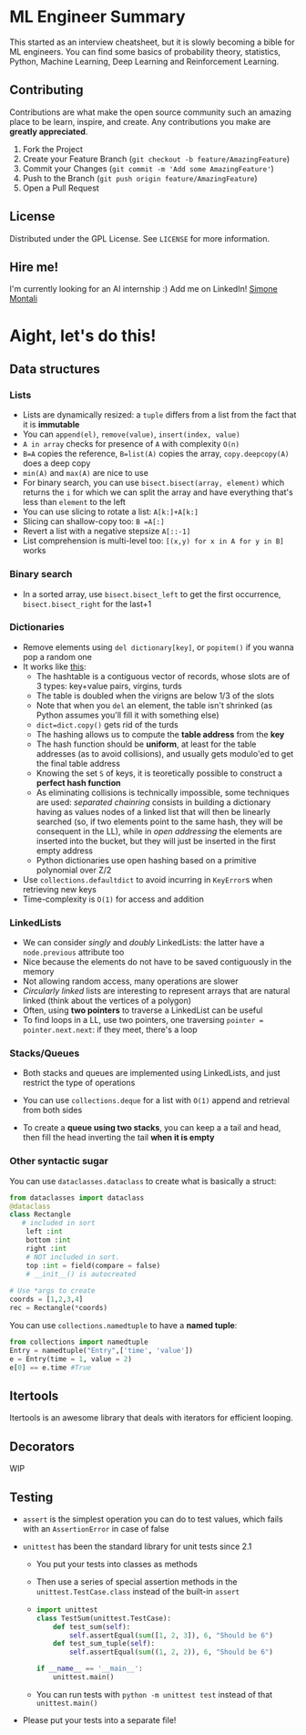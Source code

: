 # ML Engineer Summary

This started as an interview cheatsheet, but it is slowly becoming a bible for ML engineers. You can find some basics of probability theory, statistics, Python, Machine Learning, Deep Learning and Reinforcement Learning.

<!-- CONTRIBUTING -->
## Contributing

Contributions are what make the open source community such an amazing place to be learn, inspire, and create. Any contributions you make are **greatly appreciated**.

1. Fork the Project
2. Create your Feature Branch (`git checkout -b feature/AmazingFeature`)
3. Commit your Changes (`git commit -m 'Add some AmazingFeature'`)
4. Push to the Branch (`git push origin feature/AmazingFeature`)
5. Open a Pull Request


<!-- LICENSE -->
## License

Distributed under the GPL License. See `LICENSE` for more information.

<!-- CONTACT -->

## Hire me!
I'm currently looking for an AI internship :)
Add me on LinkedIn!
[Simone Montali](https://linkedin.com/in/simonemontali)

# Aight, let's do this!

## Data structures

### Lists

- Lists are dynamically resized: a `tuple` differs from a list from the fact that it is **immutable**
- You can `append(el)`, `remove(value)`, `insert(index, value)`
- `A in array` checks for presence of `A` with complexity `O(n)`
- `B=A` copies the reference, `B=list(A)` copies the array, `copy.deepcopy(A)` does a deep copy
- `min(A)` and `max(A)` are nice to use
- For binary search, you can use `bisect.bisect(array, element)` which returns the `i` for which we can split the array and have everything that's less than `element` to the left
- You can use slicing to rotate a list: `A[k:]+A[k:]`
- Slicing can shallow-copy too: `B =A[:]`
- Revert a list with a negative stepsize `A[::-1]`
- List comprehension is multi-level too: `[(x,y) for x in A for y in B]` works

### Binary search

- In a sorted array, use `bisect.bisect_left` to get the first occurrence, `bisect.bisect_right` for the last+1

### Dictionaries

- Remove elements using `del dictionary[key]`, or `popitem()` if you wanna pop a random one
- It works like [this](https://mail.python.org/pipermail/python-list/2000-March/048085.html):
  - The hashtable is a contiguous vector of records, whose slots are of 3 types: key+value pairs, virgins, turds
  - The table is doubled when the virigns are below 1/3 of the slots
  - Note that when you `del` an element, the table isn't shrinked (as Python assumes you'll fill it with something else)
  - `dict=dict.copy()` gets rid of the turds
  - The hashing allows us to compute the **table address** from the **key**
  - The hash function should be **uniform**, at least for the table addresses (as to avoid collisions), and usually gets modulo'ed to get the final table address
  - Knowing the set `S` of keys, it is teoretically possible to construct a **perfect hash function**
  - As eliminating collisions is technically impossible, some techniques are used: *separated chainring* consists in building a dictionary having as values nodes of a linked list that will then be linearly searched (so, if two elements point to the same hash, they will be consequent in the LL), while in *open addressing* the elements are inserted into the bucket, but they will just be inserted in the first empty address
  - Python dictionaries use open hashing based on a primitive polynomial over Z/2 
- Use `collections.defaultdict` to avoid incurring in `KeyError`s when retrieving new keys
- Time-complexity is `O(1)` for access and addition

### LinkedLists

- We can consider *singly* and *doubly* LinkedLists: the latter have a `node.previous` attribute too
- Nice because the elements do not have to be saved contiguously in the memory
- Not allowing random access, many operations are slower
- *Circularly linked* lists are interesting to represent arrays that are natural linked (think about the vertices of a polygon)
- Often, using **two pointers** to traverse a LinkedList can be useful
- To find loops in a LL, use two pointers, one traversing `pointer = pointer.next.next`: if they meet, there's a loop

### Stacks/Queues

- Both stacks and queues are implemented using LinkedLists, and just restrict the type of operations

- You can use `collections.deque` for a list with `O(1)` append and retrieval from both sides
- To create a **queue using two stacks**, you can keep a a tail and head, then fill the head inverting the tail **when it is empty**

### Other syntactic sugar

You can use `dataclasses.dataclass` to create what is basically a struct:

```python
from dataclasses import dataclass
@dataclass
class Rectangle
   # included in sort
    left :int
    bottom :int  
    right :int
    # NOT included in sort.
    top :int = field(compare = false)
    # __init__() is autocreated
 
# Use *args to create
coords = [1,2,3,4]
rec = Rectangle(*coords)
```

You can use `collections.namedtuple` to have a **named tuple**:

```python
from collections import namedtuple
Entry = namedtuple("Entry",['time', 'value'])
e = Entry(time = 1, value = 2)
e[0] == e.time #True
```

## Itertools

Itertools is an awesome library that deals with iterators for efficient looping. 

## Decorators

WIP

## Testing

- `assert` is the simplest operation you can do to test values, which fails with an `AssertionError` in case of false

- `unittest` has been the standard library for unit tests since 2.1

  - You put your tests into classes as methods

  - Then use a series of special assertion methods in the `unittest.TestCase.class` instead of the built-in `assert`

  - ```python
    import unittest
    class TestSum(unittest.TestCase):
        def test_sum(self):
            self.assertEqual(sum([1, 2, 3]), 6, "Should be 6")
        def test_sum_tuple(self):
            self.assertEqual(sum((1, 2, 2)), 6, "Should be 6")
    
    if __name__ == '__main__':
        unittest.main()
    ```

  - You can run tests with `python -m unittest test` instead of that `unittest.main()`

- Please put your tests into a separate file!

